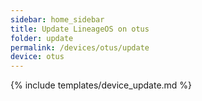 ```yaml
---
sidebar: home_sidebar
title: Update LineageOS on otus
folder: update
permalink: /devices/otus/update
device: otus
---
```

{% include templates/device_update.md %}
